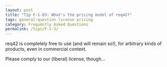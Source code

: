```yaml
---
layout: post
title: "Tip F-1-03: What's the pricing model of req42?"
tags: general-question license pricing
category: Frequently Asked Questions
permalink: /tips/F-1-3/
---
```


req42 is completely free to use (and will remain so!), for arbitrary kinds of products, even in commercial context.

Please comply to our (liberal) license, though...